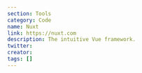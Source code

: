 ```yaml
---
section: Tools
category: Code
name: Nuxt
link: https://nuxt.com
description: The intuitive Vue framework.
twitter:
creator:
tags: []
---
```

